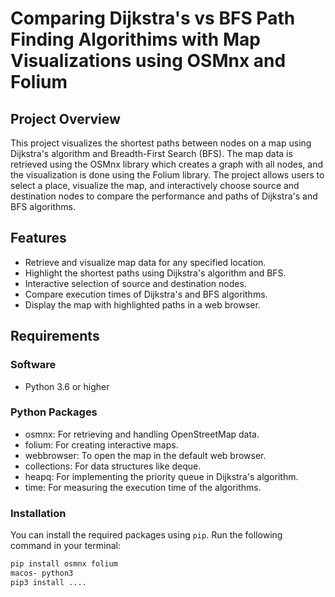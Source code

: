 # Comparing Dijkstra's vs BFS Path Finding Algorithims with Map Visualizations using OSMnx and Folium

## Project Overview

This project visualizes the shortest paths between nodes on a map using Dijkstra's algorithm and Breadth-First Search (BFS). 
The map data is retrieved using the OSMnx library which creates a graph with all nodes, and the visualization is done using the Folium library. 
The project allows users to select a place, visualize the map, and interactively choose source and destination nodes to compare the performance 
and paths of Dijkstra's and BFS algorithms.

## Features

- Retrieve and visualize map data for any specified location.
- Highlight the shortest paths using Dijkstra's algorithm and BFS.
- Interactive selection of source and destination nodes.
- Compare execution times of Dijkstra's and BFS algorithms.
- Display the map with highlighted paths in a web browser.

## Requirements

### Software

- Python 3.6 or higher

### Python Packages

- osmnx: For retrieving and handling OpenStreetMap data.
- folium: For creating interactive maps.
- webbrowser: To open the map in the default web browser.
- collections: For data structures like deque.
- heapq: For implementing the priority queue in Dijkstra's algorithm.
- time: For measuring the execution time of the algorithms.

### Installation

You can install the required packages using `pip`. Run the following command in your terminal:

```bash
pip install osmnx folium
macos- python3
pip3 install ....
